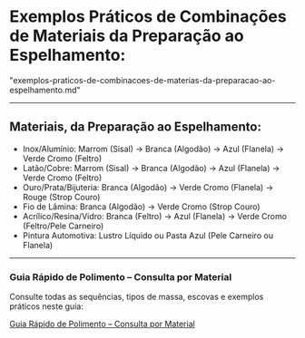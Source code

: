 # Exemplos Práticos de Combinações de Materiais da Preparação ao Espelhamento:

"exemplos-praticos-de-combinacoes-de-materias-da-preparacao-ao-espelhamento.md"

***

## Materiais, da Preparação ao Espelhamento:

- Inox/Alumínio: Marrom (Sisal) → Branca (Algodão) → Azul (Flanela) → Verde Cromo (Feltro)
- Latão/Cobre: Marrom (Sisal) → Branca (Algodão) → Azul (Flanela) → Verde Cromo (Feltro)
- Ouro/Prata/Bijuteria: Branca (Algodão) → Verde Cromo (Flanela) → Rouge (Strop Couro)
- Fio de Lâmina: Branca (Algodão) → Verde Cromo (Strop Couro)
- Acrílico/Resina/Vidro: Branca (Feltro) → Azul (Flanela) → Verde Cromo (Feltro/Pele Carneiro)
- Pintura Automotiva: Lustro Líquido ou Pasta Azul (Pele Carneiro ou Flanela)

***

### Guia Rápido de Polimento – Consulta por Material

Consulte todas as sequências, tipos de massa, escovas e exemplos práticos neste guia:

[Guia Rápido de Polimento – Consulta por Material](https://github.com/epmeloia/templates/blob/main/mini-glossarios-gerais/guia-rapido-polimento-consulta-por-material.md)

